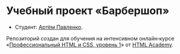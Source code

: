 # Учебный проект «Барбершоп»

* Студент: [Артём Павленко](https://htmlacademy.ru/profile/id2162609).

Репозиторий создан для обучения на интенсивном онлайн‑курсе «[Профессиональный HTML и CSS, уровень 1](https://htmlacademy.ru/intensive/htmlcss)» от [HTML Academy](https://htmlacademy.ru).
